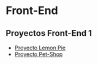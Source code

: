# Front-End
## Proyectos Front-End 1
<ul>
  <li><a href = https://fedefpaz.github.io/Front-End/LemonPie>Proyecto Lemon Pie</a></li> 
  <li><a href = https://fedefpaz.github.io/Front-End/Pet-Shop>Proyecto Pet-Shop</a></li>
</ul>
